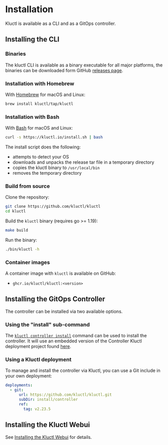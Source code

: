 <!-- This comment is uncommented when auto-synced to www-kluctl.io

---
title: "Installation"
linkTitle: "Installation"
weight: 5
description: "Installing kluctl."
---
-->

# Installation

Kluctl is available as a CLI and as a GitOps controller.

## Installing the CLI

### Binaries

The kluctl CLI is available as a binary executable for all major platforms,
the binaries can be downloaded form GitHub
[releases page](https://github.com/kluctl/kluctl/releases).

### Installation with Homebrew

With [Homebrew](https://brew.sh) for macOS and Linux:

```sh
brew install kluctl/tap/kluctl
```

### Installation with Bash

With [Bash](https://www.gnu.org/software/bash/) for macOS and Linux:

```sh
curl -s https://kluctl.io/install.sh | bash
```

The install script does the following:
* attempts to detect your OS
* downloads and unpacks the release tar file in a temporary directory
* copies the kluctl binary to `/usr/local/bin`
* removes the temporary directory

### Build from source

Clone the repository:

```bash
git clone https://github.com/kluctl/kluctl
cd kluctl
```

Build the `kluctl` binary (requires go >= 1.19):

```bash
make build
```

Run the binary:

```bash
./bin/kluctl -h
```


<!-- TODO uncomment when chocolatey support is implemented
### Chocolatey

With [Chocolatey](https://chocolatey.org/) for Windows:

```powershell
choco install kluctl
```

-->

<!-- TODO uncomment this when completion is implemented
To configure your shell to load `kluctl` [bash completions](./cmd/kluctl_completion_bash.md) add to your profile:

```sh
. <(kluctl completion bash)
```

[`zsh`](./cmd/kluctl_completion_zsh.md), [`fish`](./cmd/kluctl_completion_fish.md),
and [`powershell`](./cmd/kluctl_completion_powershell.md)
are also supported with their own sub-commands.

-->

### Container images

A container image with `kluctl` is available on GitHub:

* `ghcr.io/kluctl/kluctl:<version>`

## Installing the GitOps Controller

The controller can be installed via two available options.

### Using the "install" sub-command

The [`kluctl controller install`](../kluctl/commands/controller-install.md) command can be used to install the
controller. It will use an embedded version of the Controller Kluctl deployment project
found [here](https://github.com/kluctl/kluctl/tree/main/install/controller).

### Using a Kluctl deployment

To manage and install the controller via Kluctl, you can use a Git include in your own deployment:

```yaml
deployments:
  - git:
      url: https://github.com/kluctl/kluctl.git
      subDir: install/controller
      ref:
        tag: v2.23.5
```

## Installing the Kluctl Webui

See [Installing the Kluctl Webui](../webui/installation.md) for details.
